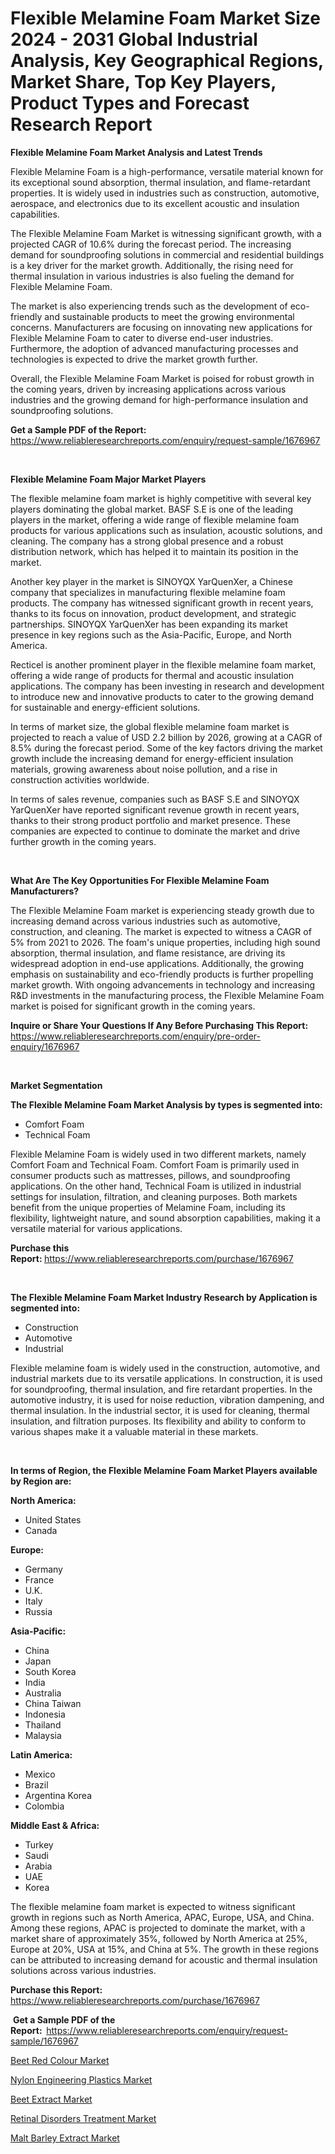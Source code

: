 <p><h1>Flexible Melamine Foam Market Size 2024 - 2031 Global Industrial Analysis, Key Geographical Regions, Market Share, Top Key Players, Product Types and Forecast Research Report</h1></p><p><strong>Flexible Melamine Foam Market Analysis and Latest Trends</strong></p>
<p><p>Flexible Melamine Foam is a high-performance, versatile material known for its exceptional sound absorption, thermal insulation, and flame-retardant properties. It is widely used in industries such as construction, automotive, aerospace, and electronics due to its excellent acoustic and insulation capabilities.</p><p>The Flexible Melamine Foam Market is witnessing significant growth, with a projected CAGR of 10.6% during the forecast period. The increasing demand for soundproofing solutions in commercial and residential buildings is a key driver for the market growth. Additionally, the rising need for thermal insulation in various industries is also fueling the demand for Flexible Melamine Foam.</p><p>The market is also experiencing trends such as the development of eco-friendly and sustainable products to meet the growing environmental concerns. Manufacturers are focusing on innovating new applications for Flexible Melamine Foam to cater to diverse end-user industries. Furthermore, the adoption of advanced manufacturing processes and technologies is expected to drive the market growth further.</p><p>Overall, the Flexible Melamine Foam Market is poised for robust growth in the coming years, driven by increasing applications across various industries and the growing demand for high-performance insulation and soundproofing solutions.</p></p>
<p><strong>Get a Sample PDF of the Report:&nbsp;</strong> <a href="https://www.reliableresearchreports.com/enquiry/request-sample/1676967">https://www.reliableresearchreports.com/enquiry/request-sample/1676967</a></p>
<p>&nbsp;</p>
<p><strong>Flexible Melamine Foam Major Market Players</strong></p>
<p><p>The flexible melamine foam market is highly competitive with several key players dominating the global market. BASF S.E is one of the leading players in the market, offering a wide range of flexible melamine foam products for various applications such as insulation, acoustic solutions, and cleaning. The company has a strong global presence and a robust distribution network, which has helped it to maintain its position in the market.</p><p>Another key player in the market is SINOYQX YarQuenXer, a Chinese company that specializes in manufacturing flexible melamine foam products. The company has witnessed significant growth in recent years, thanks to its focus on innovation, product development, and strategic partnerships. SINOYQX YarQuenXer has been expanding its market presence in key regions such as the Asia-Pacific, Europe, and North America.</p><p>Recticel is another prominent player in the flexible melamine foam market, offering a wide range of products for thermal and acoustic insulation applications. The company has been investing in research and development to introduce new and innovative products to cater to the growing demand for sustainable and energy-efficient solutions.</p><p>In terms of market size, the global flexible melamine foam market is projected to reach a value of USD 2.2 billion by 2026, growing at a CAGR of 8.5% during the forecast period. Some of the key factors driving the market growth include the increasing demand for energy-efficient insulation materials, growing awareness about noise pollution, and a rise in construction activities worldwide.</p><p>In terms of sales revenue, companies such as BASF S.E and SINOYQX YarQuenXer have reported significant revenue growth in recent years, thanks to their strong product portfolio and market presence. These companies are expected to continue to dominate the market and drive further growth in the coming years.</p></p>
<p>&nbsp;</p>
<p><strong>What Are The Key Opportunities For Flexible Melamine Foam Manufacturers?</strong></p>
<p><p>The Flexible Melamine Foam market is experiencing steady growth due to increasing demand across various industries such as automotive, construction, and cleaning. The market is expected to witness a CAGR of 5% from 2021 to 2026. The foam's unique properties, including high sound absorption, thermal insulation, and flame resistance, are driving its widespread adoption in end-use applications. Additionally, the growing emphasis on sustainability and eco-friendly products is further propelling market growth. With ongoing advancements in technology and increasing R&D investments in the manufacturing process, the Flexible Melamine Foam market is poised for significant growth in the coming years.</p></p>
<p><strong>Inquire or Share Your Questions If Any Before Purchasing This Report:</strong> <a href="https://www.reliableresearchreports.com/enquiry/pre-order-enquiry/1676967">https://www.reliableresearchreports.com/enquiry/pre-order-enquiry/1676967</a></p>
<p>&nbsp;</p>
<p><strong>Market Segmentation</strong></p>
<p><strong>The Flexible Melamine Foam Market Analysis by types is segmented into:</strong></p>
<p><ul><li>Comfort Foam</li><li>Technical Foam</li></ul></p>
<p><p>Flexible Melamine Foam is widely used in two different markets, namely Comfort Foam and Technical Foam. Comfort Foam is primarily used in consumer products such as mattresses, pillows, and soundproofing applications. On the other hand, Technical Foam is utilized in industrial settings for insulation, filtration, and cleaning purposes. Both markets benefit from the unique properties of Melamine Foam, including its flexibility, lightweight nature, and sound absorption capabilities, making it a versatile material for various applications.</p></p>
<p><strong>Purchase this Report:&nbsp;</strong><a href="https://www.reliableresearchreports.com/purchase/1676967">https://www.reliableresearchreports.com/purchase/1676967</a></p>
<p>&nbsp;</p>
<p><strong>The Flexible Melamine Foam Market Industry Research by Application is segmented into:</strong></p>
<p><ul><li>Construction</li><li>Automotive</li><li>Industrial</li></ul></p>
<p><p>Flexible melamine foam is widely used in the construction, automotive, and industrial markets due to its versatile applications. In construction, it is used for soundproofing, thermal insulation, and fire retardant properties. In the automotive industry, it is used for noise reduction, vibration dampening, and thermal insulation. In the industrial sector, it is used for cleaning, thermal insulation, and filtration purposes. Its flexibility and ability to conform to various shapes make it a valuable material in these markets.</p></p>
<p>&nbsp;</p>
<p><strong>In terms of Region, the Flexible Melamine Foam Market Players available by Region are:</strong></p>
<p>
    <p> <strong> North America: </strong>
        <ul>
            <li>United States</li>
            <li>Canada</li>
        </ul>
        </p> 
    <p> <strong> Europe: </strong>
        <ul>
            <li>Germany</li>
            <li>France</li>
            <li>U.K.</li>
            <li>Italy</li>
            <li>Russia</li>
        </ul>
        </p> 
    <p> <strong> Asia-Pacific: </strong>
        <ul>
            <li>China</li>
            <li>Japan</li>
            <li>South Korea</li>
            <li>India</li>
            <li>Australia</li>
            <li>China Taiwan</li>
            <li>Indonesia</li>
            <li>Thailand</li>
            <li>Malaysia</li>
        </ul>
        </p> 
    <p> <strong> Latin America: </strong>
        <ul>
            <li>Mexico</li>
            <li>Brazil</li>
            <li>Argentina Korea</li>
            <li>Colombia</li>
        </ul>
        </p> 
    <p> <strong> Middle East & Africa: </strong>
        <ul>
            <li>Turkey</li>
            <li>Saudi</li>
            <li>Arabia</li>
            <li>UAE</li>
            <li>Korea</li>
        </ul>
    </p>
    </p>
<p><p>The flexible melamine foam market is expected to witness significant growth in regions such as North America, APAC, Europe, USA, and China. Among these regions, APAC is projected to dominate the market, with a market share of approximately 35%, followed by North America at 25%, Europe at 20%, USA at 15%, and China at 5%. The growth in these regions can be attributed to increasing demand for acoustic and thermal insulation solutions across various industries.</p></p>
<p><strong>Purchase this Report: </strong><a href="https://www.reliableresearchreports.com/purchase/1676967">https://www.reliableresearchreports.com/purchase/1676967</a></p>
<p>&nbsp;<strong>Get a Sample PDF of the Report:&nbsp;&nbsp;</strong><a href="https://www.reliableresearchreports.com/enquiry/request-sample/1676967">https://www.reliableresearchreports.com/enquiry/request-sample/1676967</a></p>
<p><strong></strong></p>
<p><p><a href="https://medium.com/@scotpurdy654/beet-red-colour-market-trends-and-market-analysis-forecasted-for-period-2024-2031-d479c561d752">Beet Red Colour Market</a></p><p><a href="https://medium.com/@scotpurdy654/nylon-engineering-plastics-market-share-evolution-and-market-growth-trends-2024-2031-96321b8ce73f">Nylon Engineering Plastics Market</a></p><p><a href="https://medium.com/@scotpurdy654/beet-extract-market-trends-forecast-and-competitive-analysis-to-2031-eea8719e9483">Beet Extract Market</a></p><p><a href="https://medium.com/@dianaalsop666/analyzing-retinal-disorders-treatment-market-global-industry-perspective-and-forecast-2024-to-2f09ff476051">Retinal Disorders Treatment Market</a></p><p><a href="https://medium.com/@scotpurdy654/malt-barley-extract-market-analysis-its-cagr-market-segmentation-and-global-industry-overview-87f14962188d">Malt Barley Extract Market</a></p></p>